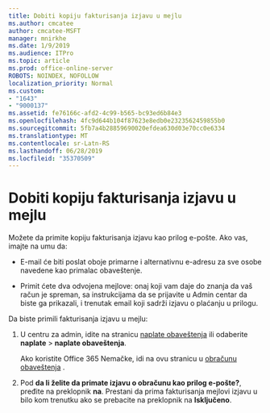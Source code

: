 ```yaml
---
title: Dobiti kopiju fakturisanja izjavu u mejlu
ms.author: cmcatee
author: cmcatee-MSFT
manager: mnirkhe
ms.date: 1/9/2019
ms.audience: ITPro
ms.topic: article
ms.prod: office-online-server
ROBOTS: NOINDEX, NOFOLLOW
localization_priority: Normal
ms.custom:
- "1643"
- "9000137"
ms.assetid: fe76166c-afd2-4c99-b565-bc93ed6b84e3
ms.openlocfilehash: 4fc9d644b104f87623e8edb0e2323562459855b0
ms.sourcegitcommit: 5fb7a4b28859690020efdea630d03e70cc0e6334
ms.translationtype: MT
ms.contentlocale: sr-Latn-RS
ms.lasthandoff: 06/28/2019
ms.locfileid: "35370509"
---
```

# <a name="receive-copy-of-your-billing-statement-in-email"></a>Dobiti kopiju fakturisanja izjavu u mejlu

Možete da primite kopiju fakturisanja izjavu kao prilog e-pošte. Ako vas, imajte na umu da:
  
- E-mail će biti poslat oboje primarne i alternativnu e-adresu za sve osobe navedene kao primalac obaveštenje.

- Primit ćete dva odvojena mejlove: onaj koji vam daje do znanja da vaš račun je spreman, sa instrukcijama da se prijavite u Admin centar da biste ga prikazali, i trenutak email koji sadrži izjavu o plaćanju u prilogu.

Da biste primili fakturisanja izjavu u mejlu:
  
1. U centru za admin, idite na stranicu [naplate obaveštenja](https://go.microsoft.com/fwlink/p/?linkid=853212) ili odaberite **naplate** \> **naplate obaveštenja**.

    Ako koristite Office 365 Nemačke, idi na ovu stranicu u [obračunu obaveštenja](https://go.microsoft.com/fwlink/p/?linkid=853213) .

2. Pod **da li želite da primate izjavu o obračunu kao prilog e-pošte?**, pređite na preklopnik **na**. Prestani da prima fakturisanja mejlovi izjavu u bilo kom trenutku ako se prebacite na preklopnik na **Isključeno**.
